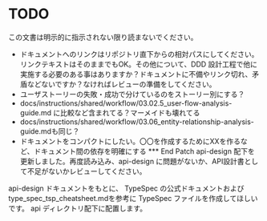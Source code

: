 # TODO

この文書は明示的に指示されない限り読まないでください。

- ドキュメントへのリンクはリポジトリ直下からの相対パスにしてください。リンクテキストはそのままでもOK。その他について、DDD 設計工程で他に実施する必要のある事はありますか？ドキュメントに不備やリンク切れ、矛盾などないですか？なければレビューの準備をしてください。
- ユーザストーリーの失敗・成功で分けているのをストーリー別にする？
- docs/instructions/shared/workflow/03.02.5_user-flow-analysis-guide.md に比較など含まれてる？マーメイドも壊れてる
- docs/instructions/shared/workflow/03.06_entity-relationship-analysis-guide.mdも同じ？
- ドキュメントをコンパクトにしたい。〇〇を作成するためにXXを作るなど、ドキュメント間の依存を明確にする
*** End Patch
api-design 配下を更新しました。再度読み込み、api-design に問題がないか、API設計書として不足がないかレビューしてください。

api-design ドキュメントをもとに、 TypeSpec の公式ドキュメントおよびtype_spec_tsp_cheatsheet.mdを参考に TypeSpec ファイルを作成してほしいです。 api ディレクトリ配下に配置します。
